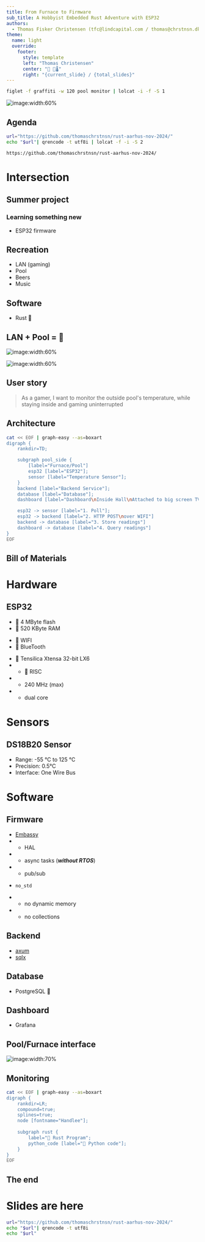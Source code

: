 ```yaml
---
title: From Furnace to Firmware
sub_title: A Hobbyist Embedded Rust Adventure with ESP32
authors:
  - Thomas Fisker Christensen (tfc@lindcapital.com / thomas@chrstnsn.dk)
theme:
  name: light
  override:
    footer:
      style: template
      left: "Thomas Christensen"
      center: " 🌊🌡️"
      right: "{current_slide} / {total_slides}"
---
```

```bash +exec_replace +no_background
figlet -f graffiti -w 120 pool monitor | lolcat -i -f -S 1
```

![image:width:60%](./pics/dashboard_music.jpeg)

Agenda
---

<!-- column_layout: [1,3] -->

<!-- column: 1 -->

```bash +exec_replace +no_background
url="https://github.com/thomaschrstnsn/rust-aarhus-nov-2024/"
echo "$url"| qrencode -t utf8i | lolcat -f -i -S 2
```

```
https://github.com/thomaschrstnsn/rust-aarhus-nov-2024/
```


<!-- column: 0 -->

# Intersection

<!-- pause -->

## Summer project
### Learning something new
- ESP32 firmware


<!-- pause -->
## Recreation
- LAN (gaming)
- Pool
- Beers
- Music

<!-- pause -->

## Software 
- Rust 


LAN + Pool = 🤟
---

![image:width:60%](./pics/lan_party.jpeg)


![image:width:60%](./pics/pool_night_lights_crop.png)

User story
---

<!-- column_layout: [1,3,1]-->
<!-- column: 1 -->

<!-- jump_to_middle -->
> As a gamer, 
> I want to monitor the outside pool's temperature, 
> while staying inside and gaming uninterrupted

Architecture
---


```bash +exec_replace +no_background
cat << EOF | graph-easy --as=boxart
digraph {
    rankdir=TD;

    subgraph pool_side {
        [label="Furnace/Pool"]
        esp32 [label="ESP32"];
        sensor [label="Temperature Sensor"];
    }
    backend [label="Backend Service"];
    database [label="Database"];
    dashboard [label="Dashboard\nInside Hall\nAttached to big screen TV"]

    esp32 -> sensor [label="1. Poll"];
    esp32 -> backend [label="2. HTTP POST\nover WIFI"]
    backend -> database [label="3. Store readings"]
    dashboard -> database [label="4. Query readings"]
}
EOF
```


Bill of Materials
---

<!-- column_layout: [4,4]-->
<!-- column: 0 -->

# Hardware

## ESP32
<!-- pause -->
- 󱊟 4 MByte flash
-  520 KByte RAM
<!-- pause -->
-  WIFI
-  BlueTooth 
<!-- pause -->
- 󰻟 Tensilica Xtensa 32-bit LX6
- -  RISC
- - 240 MHz (max)
- - dual core

<!-- pause -->

# Sensors
## DS18B20 Sensor
- Range: -55 °C to 125 °C 
- Precision: 0.5°C 
- Interface: One Wire Bus


<!-- pause -->

<!-- column: 1 -->
# Software
## Firmware
<!-- pause -->
- [Embassy](https://github.com/embassy-rs/embassy)
- - HAL
- - async tasks (***without RTOS***)
- - pub/sub
<!-- pause -->
<!-- new_lines: 1 -->
- `no_std`
<!-- pause -->
- - no dynamic memory
- - no collections


<!-- pause -->
## Backend
- [axum](https://github.com/tokio-rs/axum)
- [sqlx](https://github.com/launchbadge/sqlx)

<!-- pause -->

## Database
- PostgreSQL 

<!-- pause -->

## Dashboard
- Grafana 

Pool/Furnace interface
---

![image:width:70%](./pics/pool.jpg)

Monitoring
---

```bash +exec_replace +no_background
cat << EOF | graph-easy --as=boxart
digraph {
    rankdir=LR;
    compound=true;
    splines=true;
    node [fontname="Handlee"];
    
    subgraph rust {
        label=" Rust Program";
        python_code [label=" Python code"];
    }
}
EOF
```


The end
---
# Slides are here

```bash +exec_replace +no_background
url="https://github.com/thomaschrstnsn/rust-aarhus-nov-2024/"
echo "$url"| qrencode -t utf8i
echo "$url"
```


